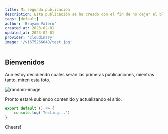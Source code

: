 ```yaml
---
title: Mi segunda publicación
description: Esta publicación se ha creado con el fin de no dejar el blog vacio
tags: [default]
author: 'Brayam Valero'
created_at: 2023-02-01
updated_at: 2023-02-01
provider: 'cloudinary'
image: '/v1675266048/test.jpg'
---
```


## Bienvenidos

Aun estoy decidiendo cuales serán las primeras publicaciones, mientras tanto, miren esta foto.

![random-image](https://res.cloudinary.com/brayamvalero/image/upload/f_auto,q_auto/v1675266048/test)

Pronto estaré subiendo contenido y actualizando el sitio.

```javascript [app.js]
export default () => {
    console.log('Testing...')
}
```

Cheers!

